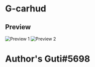 # G-carhud

<h2>Preview</h2>

<img src="https://cdn.discordapp.com/attachments/919847879328292894/938087239722868836/218_20220201160059_1.png" alt="Preview 1">

<img src="https://cdn.discordapp.com/attachments/919847879328292894/938087240234586172/218_20220201160314_1.png" alt="Preview 2">

<h1>Author's Guti#5698</h1>
